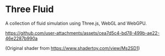 # Three Fluid

A collection of fluid simulation using Three.js, WebGL and WebGPU.

https://github.com/user-attachments/assets/cea7d5c4-bd78-499b-ae22-46e2287b990a

(Original shader from https://www.shadertoy.com/view/Ms2SD1)
